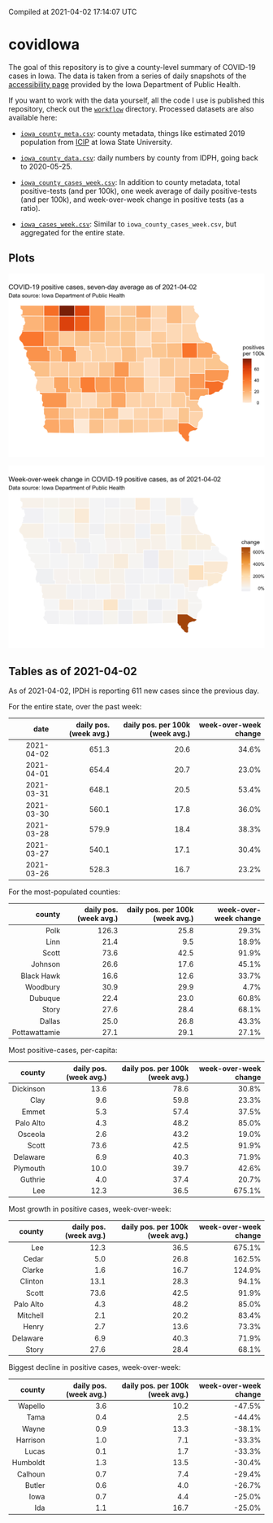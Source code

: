 Compiled at 2021-04-02 17:14:07 UTC

<!-- README.md is generated from README.Rmd. Please edit that file -->

# covidIowa

<!-- badges: start -->

<!-- badges: end -->

The goal of this repository is to give a county-level summary of
COVID-19 cases in Iowa. The data is taken from a series of daily
snapshots of the [accessibility
page](https://coronavirus.iowa.gov/pages/access) provided by the Iowa
Department of Public Health.

If you want to work with the data yourself, all the code I use is
published this repository, check out the [`workflow`](workflow)
directory. Processed datasets are also available here:

  - [`iowa_county_meta.csv`](https://raw.githubusercontent.com/ijlyttle/covidIowa/master/workflow/data/99-publish/iowa_county_meta.csv):
    county metadata, things like estimated 2019 population from
    [ICIP](https://www.icip.iastate.edu/tables/population/counties-estimates)
    at Iowa State University.

  - [`iowa_county_data.csv`](https://raw.githubusercontent.com/ijlyttle/covidIowa/master/workflow/data/99-publish/iowa_county_data.csv):
    daily numbers by county from IDPH, going back to 2020-05-25.

  - [`iowa_county_cases_week.csv`](https://raw.githubusercontent.com/ijlyttle/covidIowa/master/workflow/data/99-publish/iowa_county_data.csv):
    In addition to county metadata, total positive-tests (and per 100k),
    one week average of daily positive-tests (and per 100k), and
    week-over-week change in positive tests (as a ratio).

  - [`iowa_cases_week.csv`](https://raw.githubusercontent.com/ijlyttle/covidIowa/master/workflow/data/99-publish/iowa_cases_week.csv):
    Similar to `iowa_county_cases_week.csv`, but aggregated for the
    entire state.

## Plots

![](workflow/data/99-publish/iowa_cases.png)

![](workflow/data/99-publish/iowa_change.png)

## Tables as of 2021-04-02

As of 2021-04-02, IPDH is reporting 611 new cases since the previous
day.

For the entire state, over the past week:

|       date | daily pos. (week avg.) | daily pos. per 100k (week avg.) | week-over-week change |
| ---------: | ---------------------: | ------------------------------: | --------------------: |
| 2021-04-02 |                  651.3 |                            20.6 |                 34.6% |
| 2021-04-01 |                  654.4 |                            20.7 |                 23.0% |
| 2021-03-31 |                  648.1 |                            20.5 |                 53.4% |
| 2021-03-30 |                  560.1 |                            17.8 |                 36.0% |
| 2021-03-28 |                  579.9 |                            18.4 |                 38.3% |
| 2021-03-27 |                  540.1 |                            17.1 |                 30.4% |
| 2021-03-26 |                  528.3 |                            16.7 |                 23.2% |

For the most-populated counties:

|        county | daily pos. (week avg.) | daily pos. per 100k (week avg.) | week-over-week change |
| ------------: | ---------------------: | ------------------------------: | --------------------: |
|          Polk |                  126.3 |                            25.8 |                 29.3% |
|          Linn |                   21.4 |                             9.5 |                 18.9% |
|         Scott |                   73.6 |                            42.5 |                 91.9% |
|       Johnson |                   26.6 |                            17.6 |                 45.1% |
|    Black Hawk |                   16.6 |                            12.6 |                 33.7% |
|      Woodbury |                   30.9 |                            29.9 |                  4.7% |
|       Dubuque |                   22.4 |                            23.0 |                 60.8% |
|         Story |                   27.6 |                            28.4 |                 68.1% |
|        Dallas |                   25.0 |                            26.8 |                 43.3% |
| Pottawattamie |                   27.1 |                            29.1 |                 27.1% |

Most positive-cases, per-capita:

|    county | daily pos. (week avg.) | daily pos. per 100k (week avg.) | week-over-week change |
| --------: | ---------------------: | ------------------------------: | --------------------: |
| Dickinson |                   13.6 |                            78.6 |                 30.8% |
|      Clay |                    9.6 |                            59.8 |                 23.3% |
|     Emmet |                    5.3 |                            57.4 |                 37.5% |
| Palo Alto |                    4.3 |                            48.2 |                 85.0% |
|   Osceola |                    2.6 |                            43.2 |                 19.0% |
|     Scott |                   73.6 |                            42.5 |                 91.9% |
|  Delaware |                    6.9 |                            40.3 |                 71.9% |
|  Plymouth |                   10.0 |                            39.7 |                 42.6% |
|   Guthrie |                    4.0 |                            37.4 |                 20.7% |
|       Lee |                   12.3 |                            36.5 |                675.1% |

Most growth in positive cases, week-over-week:

|    county | daily pos. (week avg.) | daily pos. per 100k (week avg.) | week-over-week change |
| --------: | ---------------------: | ------------------------------: | --------------------: |
|       Lee |                   12.3 |                            36.5 |                675.1% |
|     Cedar |                    5.0 |                            26.8 |                162.5% |
|    Clarke |                    1.6 |                            16.7 |                124.9% |
|   Clinton |                   13.1 |                            28.3 |                 94.1% |
|     Scott |                   73.6 |                            42.5 |                 91.9% |
| Palo Alto |                    4.3 |                            48.2 |                 85.0% |
|  Mitchell |                    2.1 |                            20.2 |                 83.4% |
|     Henry |                    2.7 |                            13.6 |                 73.3% |
|  Delaware |                    6.9 |                            40.3 |                 71.9% |
|     Story |                   27.6 |                            28.4 |                 68.1% |

Biggest decline in positive cases, week-over-week:

|   county | daily pos. (week avg.) | daily pos. per 100k (week avg.) | week-over-week change |
| -------: | ---------------------: | ------------------------------: | --------------------: |
|  Wapello |                    3.6 |                            10.2 |               \-47.5% |
|     Tama |                    0.4 |                             2.5 |               \-44.4% |
|    Wayne |                    0.9 |                            13.3 |               \-38.1% |
| Harrison |                    1.0 |                             7.1 |               \-33.3% |
|    Lucas |                    0.1 |                             1.7 |               \-33.3% |
| Humboldt |                    1.3 |                            13.5 |               \-30.4% |
|  Calhoun |                    0.7 |                             7.4 |               \-29.4% |
|   Butler |                    0.6 |                             4.0 |               \-26.7% |
|     Iowa |                    0.7 |                             4.4 |               \-25.0% |
|      Ida |                    1.1 |                            16.7 |               \-25.0% |
